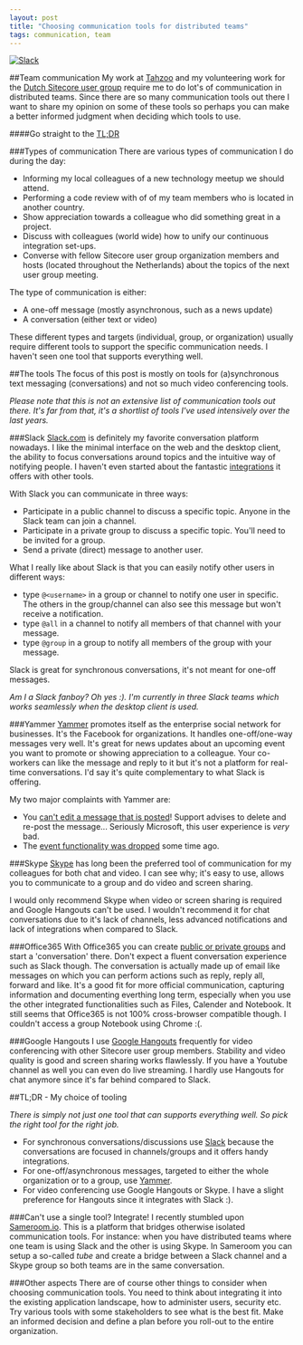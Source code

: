```yaml
---
layout: post
title: "Choosing communication tools for distributed teams"
tags: communication, team
---
```


<a href="https://slack.com" target="_blank">
  <img class="u-max-full-width" src="{{ site.url }}/assets/2015/10/14/slack_home.png" alt="Slack">
</a>

##Team communication
My work at [Tahzoo](http://www.tahzoo.com) and my volunteering work for the [Dutch Sitecore user group](http://www.sugnl.net) require me to do lot's of communication in distributed teams. 
Since there are so many communication tools out there I want to share my opinion on some of these tools so perhaps you can make a better informed judgment when deciding which tools to use.

####Go straight to the [TL;DR](#tldr)

###Types of communication
There are various types of communication I do during the day:

- Informing my local colleagues of a new technology meetup we should attend.
- Performing a code review with of of my team members who is located in another country.
- Show appreciation towards a colleague who did something great in a project.
- Discuss with colleagues (world wide) how to unify our continuous integration set-ups.
- Converse with fellow Sitecore user group organization members and hosts (located throughout the Netherlands) about the topics of the next user group meeting.

The type of communication is either:

- A one-off message (mostly asynchronous, such as a news update)
- A conversation (either text or video)

These different types and targets (individual, group, or organization) usually require different tools to support the specific communication needs. I haven't seen one tool that supports everything well.

##The tools
The focus of this post is mostly on tools for (a)synchronous text messaging (conversations) and not so much video conferencing tools.

_Please note that this is not an extensive list of communication tools out there.  It's far from that, it's a shortlist of tools I've used intensively over the last years._

###Slack
[Slack.com](https://slack.com) is definitely my favorite conversation platform nowadays. I like the minimal interface on the web and the desktop client, the ability to focus conversations around topics and the intuitive way of notifying people.
I haven't even started about the fantastic [integrations](http://www.slack.com/services/new) it offers with other tools.

With Slack you can communicate in three ways:

- Participate in a public channel to  discuss a specific topic. Anyone in the Slack team can join a channel.
- Participate in a private group to discuss a specific topic. You'll need to be invited for a group.
- Send a private (direct) message to another user.

What I really like about Slack is that you can easily notify other users in different ways:

- type `@<username>` in a group or channel to notify one user in specific. The others in the group/channel can also see this message but won't receive a notification.
- type `@all` in a channel to notify all members of that channel with your message.
- type `@group` in a group to notify all members of the group with your message.

Slack is great for synchronous conversations, it's not meant for one-off messages.

_Am I a Slack fanboy? Oh yes :). I'm currently in three Slack teams which works seamlessly when the desktop client is used._

###Yammer
[Yammer](http://www.yammer.com) promotes itself as the enterprise social network for businesses. It's the Facebook for organizations. It handles one-off/one-way messages very well. It's great for news updates about an upcoming event you want to promote or showing appreciation to a colleague. Your co-workers can like the message and reply to it but it's not a platform for real-time conversations. I'd say it's quite complementary to what Slack is offering. 

My two major complaints with Yammer are:

- You [can't edit a message that is posted](https://community.office365.com/en-us/f/176/t/228840)! Support advises to delete and re-post the message... Seriously Microsoft, this user experience is _very_ bad.
- The [event functionality was dropped](https://community.office365.com/en-us/f/176/t/246121) some time ago.

###Skype
[Skype](http://www.skype.com) has long been the preferred tool of communication for my colleagues for both chat and video. I can see why; it's easy to use, allows you to communicate to a group and do video and screen sharing.

I would only recommend Skype when video or screen sharing is required and Google Hangouts can't be used. I wouldn't recommend it for chat conversations due to it's lack of channels, less advanced notifications and lack of integrations when compared to Slack.

###Office365
With Office365 you can create [public or private groups](https://www.youtube.com/watch?v=t3OLvYXepvE) and start a 'conversation' there. Don't expect a fluent conversation experience such as Slack though. The conversation is actually made up of email like messages on which you can perform actions such as reply, reply all, forward and like. It's a good fit for more official communication, capturing information and documenting everthing long term, especially when you use the other integrated functionalities such as Files, Calender and Notebook. It still seems that Office365 is not 100% cross-browser compatible though. I couldn't access a group Notebook using Chrome :(.

###Google Hangouts
I use [Google Hangouts](https://hangouts.google.com/) frequently for video conferencing with other Sitecore user group members. Stability and video quality is good and screen sharing works flawlessly. If you have a Youtube channel as well you can even do live streaming. I hardly use Hangouts for chat anymore since it's far behind compared to Slack.

##<a name="tldr"></a>TL;DR - My choice of tooling

_There is simply not just one tool that can supports everything well. So pick the right tool for the right job._

- For synchronous conversations/discussions use [Slack](http://www.slack.com) because the conversations are focused in channels/groups and it offers handy integrations.
- For one-off/asynchronous messages, targeted to either the whole organization or to a group, use [Yammer](http://www.yammer.com).
- For video conferencing use Google Hangouts or Skype. I have a slight preference for Hangouts since it integrates with Slack :).

###Can't use a single tool? Integrate!
I recently stumbled upon [Sameroom.io](http://sameroom.io). This is a platform that bridges otherwise isolated communication tools. 
For instance: when you have distributed teams where one team is using Slack and the other is using Skype. In Sameroom you can setup a so-called _tube_ and create a bridge between a Slack channel and a Skype group so both teams are in the same conversation.

###Other aspects
There are of course other things to consider when choosing communication tools. You need to think about integrating it into the existing application landscape, how to administer users, security etc. Try various tools with some stakeholders to see what is the best fit. Make an informed decision and define a plan before you roll-out to the entire organization.